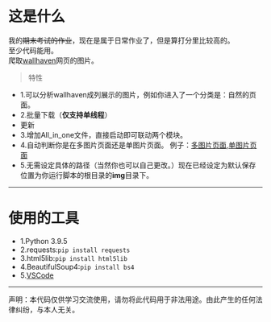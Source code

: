 # 这是什么
我的~~期末考试的作业~~，现在是属于日常作业了，但是算打分里比较高的。     
至少代码能用。      
爬取[wallhaven](https://wallhaven.cc/)网页的图片。    
>特性
+ 1.可以分析wallhaven成列展示的图片，例如你进入了一个分类是：自然的页面。
+ 2.批量下载（**仅支持单线程**）
+ 更新
+ 3.增加All_in_one文件，直接启动即可联动两个模块。
+ 4.自动判断你是在多图片页面还是单图片页面。
   例子：[多图片页面](https://wallhaven.cc/toplist),[单图片页面](https://wallhaven.cc/w/l3zyg2)
+ 5.无需设定具体的路径（当然你也可以自己更改。）现在已经设定为默认保存位置为你运行脚本的根目录的**img**目录下。

******

# 使用的工具
+ 1.Python 3.9.5
+ 2.requests:`pip install requests`
+ 3.html5lib:`pip install html5lib`
+ 4.BeautifulSoup4:`pip install bs4`
+ 5.[VSCode](https://code.visualstudio.com/#alt-downloads)

******
声明：本代码仅供学习交流使用，请勿将此代码用于非法用途。由此产生的任何法律纠纷，与本人无关。
